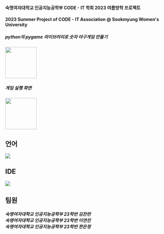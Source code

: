 #### 숙명여자대학교 인공지능공학부 CODE - IT 학회 2023 여름방학 프로젝트
#### 2023 Summer Project of CODE - IT Association @ Sookmyung Women's University

##### python의 pygame 라이브러리로 숫자 야구게임 만들기 
<img src="https://github.com/user-attachments/assets/20d577ba-67e6-4ae0-b6f5-e19c52cdae4e" height="100"/>


##### 게임 실행 화면
<img src="https://github.com/user-attachments/assets/52e73937-fd7b-46ad-8bcc-7fe8717f77ca" height="100"/>


## 언어 
<img src="https://img.shields.io/badge/Python-3776AB?style=flat-square&logo=Python&logoColor=white"/>


## IDE
<img src="https://img.shields.io/badge/Visual Studio-5C2D91?style=flat-square&logo=Visual Studio&logoColor=white"/> 


## 팀원 

<h5>숙명여자대학교 인공지능공학부 23학번 김찬란 <br>
숙명여자대학교 인공지능공학부 23학번 이연진 <br>
숙명여자대학교 인공지능공학부 23학번 한은정 <br> </h5>
